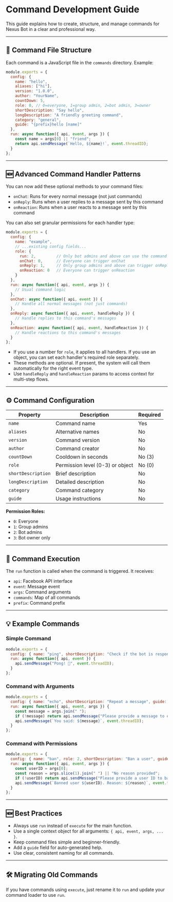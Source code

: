 # Command Development Guide

This guide explains how to create, structure, and manage commands for Nexus Bot in a clear and professional way.

---

## 📝 Command File Structure
Each command is a JavaScript file in the `commands` directory. Example:
```js
module.exports = {
  config: {
    name: "hello",
    aliases: ["hi"],
    version: "1.0.0",
    author: "YourName",
    countDown: 5,
    role: 0, // 0=everyone, 1=group admin, 2=bot admin, 3=owner
    shortDescription: "Say hello",
    longDescription: "A friendly greeting command",
    category: "general",
    guide: "{prefix}hello [name]"
  },
  run: async function({ api, event, args }) {
    const name = args[0] || "friend";
    return api.sendMessage(`Hello, ${name}!`, event.threadID);
  }
};
```

---

## 🆕 Advanced Command Handler Patterns
You can now add these optional methods to your command files:
- `onChat`: Runs for every normal message (not just commands)
- `onReply`: Runs when a user replies to a message sent by this command
- `onReaction`: Runs when a user reacts to a message sent by this command

You can also set granular permissions for each handler type:
```js
module.exports = {
  config: {
    name: "example",
    // ...existing config fields...
    role: {
      run: 2,         // Only bot admins and above can use the command
      onChat: 0,      // Everyone can trigger onChat
      onReply: 1,     // Only group admins and above can trigger onReply
      onReaction: 0   // Everyone can trigger onReaction
    }
  },
  run: async function({ api, event, args }) {
    // Usual command logic
  },
  onChat: async function({ api, event }) {
    // Handle all normal messages (not just commands)
  },
  onReply: async function({ api, event, handleReply }) {
    // Handle replies to this command's messages
  },
  onReaction: async function({ api, event, handleReaction }) {
    // Handle reactions to this command's messages
  }
};
```
- If you use a number for `role`, it applies to all handlers. If you use an object, you can set each handler's required role separately.
- These methods are optional. If present, the system will call them automatically for the right event type.
- Use `handleReply` and `handleReaction` params to access context for multi-step flows.

---

## ⚙️ Command Configuration
| Property         | Description                        | Required |
|------------------|------------------------------------|----------|
| `name`           | Command name                       | Yes      |
| `aliases`        | Alternative names                  | No       |
| `version`        | Command version                    | No       |
| `author`         | Command creator                    | No       |
| `countDown`      | Cooldown in seconds                | No (3)   |
| `role`           | Permission level (0-3) or object   | No (0)   |
| `shortDescription`| Brief description                 | No       |
| `longDescription`| Detailed description               | No       |
| `category`       | Command category                   | No       |
| `guide`          | Usage instructions                 | No       |

**Permission Roles:**
- `0`: Everyone
- `1`: Group admins
- `2`: Bot admins
- `3`: Bot owner only

---

## 🚦 Command Execution
The `run` function is called when the command is triggered. It receives:
- `api`: Facebook API interface
- `event`: Message event
- `args`: Command arguments
- `commands`: Map of all commands
- `prefix`: Command prefix

---

## 💡 Example Commands

### Simple Command
```js
module.exports = {
  config: { name: "ping", shortDescription: "Check if the bot is responding", category: "system" },
  run: async function({ api, event }) {
    api.sendMessage("Pong! 🏓", event.threadID);
  }
};
```

### Command with Arguments
```js
module.exports = {
  config: { name: "echo", shortDescription: "Repeat a message", guide: "{prefix}echo [message]", category: "utility" },
  run: async function({ api, event, args }) {
    const message = args.join(" ");
    if (!message) return api.sendMessage("Please provide a message to echo.", event.threadID);
    api.sendMessage(`You said: ${message}`, event.threadID);
  }
};
```

### Command with Permissions
```js
module.exports = {
  config: { name: "ban", role: 2, shortDescription: "Ban a user", guide: "{prefix}ban [userID] [reason]", category: "admin" },
  run: async function({ api, event, args }) {
    const userID = args[0];
    const reason = args.slice(1).join(" ") || "No reason provided";
    if (!userID) return api.sendMessage("Please provide a user ID to ban.", event.threadID);
    api.sendMessage(`Banned user ${userID}. Reason: ${reason}`, event.threadID);
  }
};
```

---

## 🆕 Best Practices
- Always use `run` instead of `execute` for the main function.
- Use a single context object for all arguments: `{ api, event, args, ... }`.
- Keep command files simple and beginner-friendly.
- Add a `guide` field for auto-generated help.
- Use clear, consistent naming for all commands.

---

## 🛠️ Migrating Old Commands
If you have commands using `execute`, just rename it to `run` and update your command loader to use `run`.
